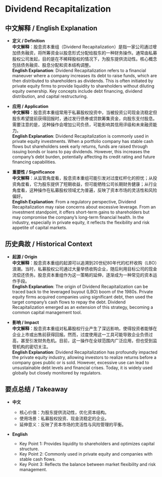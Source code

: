 # Dividend Recapitalization

## 中文解释 / English Explanation

* **定义 / Definition**  
  **中文解释**：股息资本重组（Dividend Recapitalization）是指一家公司通过增加债务融资，将所筹资金以股息形式分配给股东的一种财务操作。通常由私募股权公司发起，目的是在不稀释股权的情况下，为股东提供流动性。核心概念包括债务融资、股息分配和资本结构调整。  
  **English Explanation**: Dividend Recapitalization refers to a financial maneuver where a company increases its debt to raise funds, which are then distributed to shareholders as dividends. This is often initiated by private equity firms to provide liquidity to shareholders without diluting equity ownership. Key concepts include debt financing, dividend distribution, and capital restructuring.

* **应用 / Application**  
  **中文解释**：股息资本重组常用于私募股权投资中，当被投资公司现金流稳定但股东希望提前获得回报时，通过发行债券或贷款筹集资金，向股东支付股息。需要注意的是，这种操作会增加公司负债，可能影响其信用评级和未来融资能力。  
  **English Explanation**: Dividend Recapitalization is commonly used in private equity investments. When a portfolio company has stable cash flows but shareholders seek early returns, funds are raised through issuing bonds or loans to pay dividends. However, this increases the company’s debt burden, potentially affecting its credit rating and future financing capabilities.

* **重要性 / Significance**  
  **中文解释**：从监管角度看，股息资本重组可能引发对过度杠杆化的担忧；从投资角度看，它为股东提供了短期收益，但可能牺牲公司长期财务健康；从行业角度看，这种操作在私募股权领域尤为普遍，反映了资本市场的灵活性和风险偏好。  
  **English Explanation**: From a regulatory perspective, Dividend Recapitalization may raise concerns about excessive leverage. From an investment standpoint, it offers short-term gains to shareholders but may compromise the company’s long-term financial health. In the industry, especially in private equity, it reflects the flexibility and risk appetite of capital markets.

## 历史典故 / Historical Context

* **起源 / Origin**  
  **中文解释**：股息资本重组的起源可以追溯到20世纪80年代的杠杆收购（LBO）浪潮。当时，私募股权公司通过大量举债收购企业，随后利用目标公司的现金流偿还债务。股息资本重组作为这一策略的延伸，逐渐成为一种常见的资本运作手段。  
  **English Explanation**: The origin of Dividend Recapitalization can be traced back to the leveraged buyout (LBO) boom of the 1980s. Private equity firms acquired companies using significant debt, then used the target company’s cash flows to repay the debt. Dividend Recapitalization emerged as an extension of this strategy, becoming a common capital management tool.

* **影响 / Impact**  
  **中文解释**：股息资本重组对私募股权行业产生了深远影响，使得投资者能够在企业上市或出售前获得回报。然而，过度使用这一工具可能导致企业负债过高，甚至引发财务危机。目前，这一操作在全球范围内广泛应用，但也受到监管机构的密切关注。  
  **English Explanation**: Dividend Recapitalization has profoundly impacted the private equity industry, allowing investors to realize returns before a company goes public or is sold. However, excessive use can lead to unsustainable debt levels and financial crises. Today, it is widely used globally but closely monitored by regulators.

## 要点总结 / Takeaway

* **中文**  
  - 核心价值：为股东提供流动性，优化资本结构。  
  - 使用场景：私募股权投资、现金流稳定的企业。  
  - 延伸意义：反映了资本市场的灵活性与风险管理的平衡。  

* **English**  
  - Key Point 1: Provides liquidity to shareholders and optimizes capital structure.  
  - Key Point 2: Commonly used in private equity and companies with stable cash flows.  
  - Key Point 3: Reflects the balance between market flexibility and risk management.